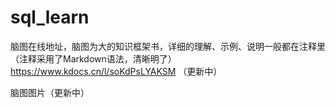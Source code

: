 # sql_learn


脑图在线地址，脑图为大的知识框架书，详细的理解、示例、说明一般都在注释里（注释采用了Markdown语法，清晰明了）
https://www.kdocs.cn/l/soKdPsLYAKSM （更新中）

脑图图片（更新中）
